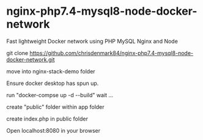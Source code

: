 # nginx-php7.4-mysql8-node-docker-network
Fast lightweight Docker network using PHP MySQL Nginx and Node

git clone https://github.com/chrisdenmark84/nginx-php7.4-mysql8-node-docker-network.git

move into nginx-stack-demo folder

Ensure docker desktop has spun up. 

run "docker-compse up -d --build"
wait ...

create "public" folder within app folder

create index.php in public folder

Open localhost:8080 in your browser